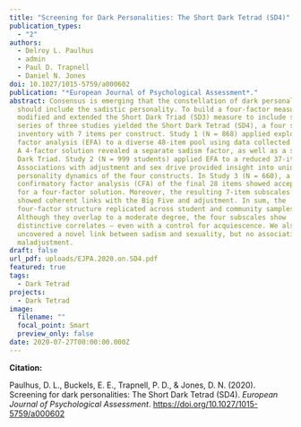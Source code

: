 ```yaml
---
title: "Screening for Dark Personalities: The Short Dark Tetrad (SD4)"
publication_types:
  - "2"
authors:
  - Delroy L. Paulhus
  - admin
  - Paul D. Trapnell
  - Daniel N. Jones
doi: 10.1027/1015-5759/a000602
publication: "*European Journal of Psychological Assessment*."
abstract: Consensus is emerging that the constellation of dark personalities
  should include the sadistic personality. To build a four-factor measure, we
  modified and extended the Short Dark Triad (SD3) measure to include sadism. A
  series of three studies yielded the Short Dark Tetrad (SD4), a four subscale
  inventory with 7 items per construct. Study 1 (N = 868) applied exploratory
  factor analysis (EFA) to a diverse 48-item pool using data collected on MTurk.
  A 4-factor solution revealed a separate sadism factor, as well as a shifted
  Dark Triad. Study 2 (N = 999 students) applied EFA to a reduced 37-item set.
  Associations with adjustment and sex drive provided insight into unique
  personality dynamics of the four constructs. In Study 3 (N = 660), a
  confirmatory factor analysis (CFA) of the final 28 items showed acceptable fit
  for a four-factor solution. Moreover, the resulting 7-item subscales each
  showed coherent links with the Big Five and adjustment. In sum, the
  four-factor structure replicated across student and community samples.
  Although they overlap to a moderate degree, the four subscales show
  distinctive correlates – even with a control for acquiescence. We also
  uncovered a novel link between sadism and sexuality, but no association with
  maladjustment.
draft: false
url_pdf: uploads/EJPA.2020.on.SD4.pdf
featured: true
tags:
  - Dark Tetrad
projects:
  - Dark Tetrad
image:
  filename: ""
  focal_point: Smart
  preview_only: false
date: 2020-07-27T00:00:00.000Z
---
```

**Citation:**

Paulhus, D. L., Buckels, E. E., Trapnell, P. D., & Jones, D. N. (2020). Screening for dark personalities: The Short Dark Tetrad (SD4). *European Journal of Psychological Assessment*. <https://doi.org/10.1027/1015-5759/a000602>
